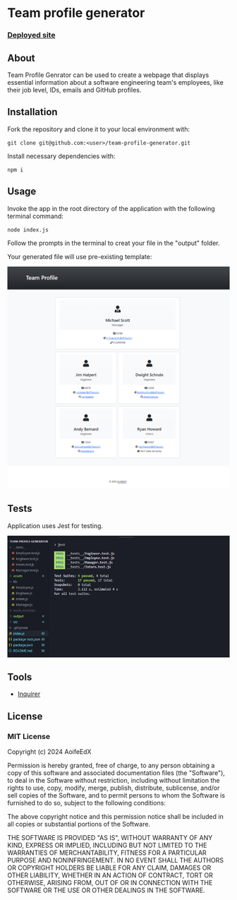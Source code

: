 # Team profile generator

### [Deployed site](https://AoifeEdX.github.io/team-profile-generator/)

## About

Team Profile Genrator can be used to create a webpage that displays essential information about a software engineering team's employees, like their job level, IDs, emails and GitHub profiles.

## Installation

Fork the repository and clone it to your local environment with:

```
git clone git@github.com:<user>/team-profile-generator.git
```

Install necessary dependencies with:

```
npm i
```

## Usage

Invoke the app in the root directory of the application with the following terminal command:

```
node index.js
```
Follow the prompts in the terminal to creat your file in the "output" folder.

Your generated file will use pre-existing template:

![preview](./assets/images/screenshot.png)


## Tests

Application uses Jest for testing. 

![tests-passing](./assets/images/tests-passed.png)

## Tools

- [Inquirer](https://www.npmjs.com/package/inquirer)

## License

### MIT License

Copyright (c) 2024 AoifeEdX

Permission is hereby granted, free of charge, to any person obtaining a copy of this software and associated documentation files (the "Software"), to deal in the Software without restriction, including without limitation the rights to use, copy, modify, merge, publish, distribute, sublicense, and/or sell copies of the Software, and to permit persons to whom the Software is furnished to do so, subject to the following conditions:

The above copyright notice and this permission notice shall be included in all copies or substantial portions of the Software.

THE SOFTWARE IS PROVIDED "AS IS", WITHOUT WARRANTY OF ANY KIND, EXPRESS OR IMPLIED, INCLUDING BUT NOT LIMITED TO THE WARRANTIES OF MERCHANTABILITY, FITNESS FOR A PARTICULAR PURPOSE AND NONINFRINGEMENT. IN NO EVENT SHALL THE AUTHORS OR COPYRIGHT HOLDERS BE LIABLE FOR ANY CLAIM, DAMAGES OR OTHER LIABILITY, WHETHER IN AN ACTION OF CONTRACT, TORT OR OTHERWISE, ARISING FROM, OUT OF OR IN CONNECTION WITH THE SOFTWARE OR THE USE OR OTHER DEALINGS IN THE
SOFTWARE.
